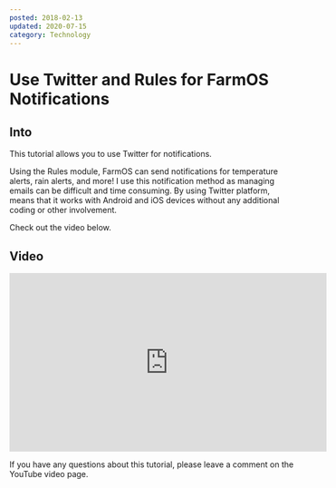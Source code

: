```yaml
---
posted: 2018-02-13
updated: 2020-07-15
category: Technology
---
```


# Use Twitter and Rules for FarmOS Notifications

## Into

This tutorial allows you to use Twitter for notifications.

Using the Rules module, FarmOS can send notifications for temperature alerts, rain alerts, and more! I use this notification method as managing emails can be difficult and time consuming. By using Twitter platform, means that it works with Android and iOS devices without any additional coding or other involvement.

Check out the video below.

## Video

<iframe width="560" height="315" src="https://www.youtube.com/embed/gCdkf1pIy2Q" frameborder="0" allow="autoplay; encrypted-media" allowfullscreen></iframe>

If you have any questions about this tutorial, please leave a comment on the YouTube video page.


